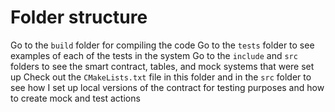 # Folder structure

Go to the `build` folder for compiling the code
Go to the `tests` folder to see examples of each of the tests in the system
Go to the `include` and `src` folders to see the smart contract, tables, and mock systems that were set up
Check out the `CMakeLists.txt` file in this folder and in the `src` folder to see how I set up local versions of the contract for testing purposes and how to create mock and test actions
